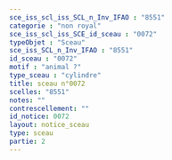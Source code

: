 ```yaml
---
sce_iss_scl_iss_SCL_n_Inv_IFAO : "8551"
categorie : "non royal"
sce_iss_scl_iss_SCE_id_sceau : "0072"
typeObjet : "Sceau"
sce_iss_SCL_n_Inv_IFAO : "8551"
id_sceau : "0072"
motif : "animal ?"
type_sceau : "cylindre"
title: sceau n°0072
scelles: "8551"
notes: ""
contrescellement: ""
id_notice: 0072
layout: notice_sceau
type: sceau
partie: 2
---
```

